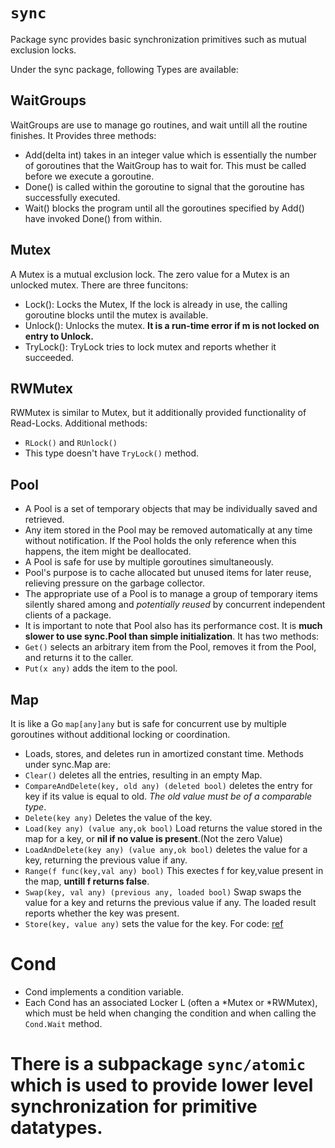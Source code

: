 # `sync`
Package sync provides basic synchronization primitives such as mutual exclusion locks.

Under the sync package, following Types are available:

## WaitGroups
WaitGroups are use to manage go routines, and wait untill all the routine finishes.
It Provides three methods:
- Add(delta int) takes in an integer value which is essentially the number of goroutines that the WaitGroup has to wait for. This must be called before we execute a goroutine.
- Done() is called within the goroutine to signal that the goroutine has successfully executed.
- Wait() blocks the program until all the goroutines specified by Add() have invoked Done() from within.

## Mutex
A Mutex is a mutual exclusion lock. The zero value for a Mutex is an unlocked mutex.
There are three funcitons:
- Lock(): Locks the Mutex, If the lock is already in use, the calling goroutine blocks until the mutex is available.
- Unlock(): Unlocks the mutex. **It is a run-time error if m is not locked on entry to Unlock.**
- TryLock(): TryLock tries to lock mutex and reports whether it succeeded.

## RWMutex
RWMutex is similar to Mutex, but it additionally provided functionality of Read-Locks. Additional methods:
- `RLock()` and `RUnlock()`
- This type doesn't have `TryLock()` method.

## Pool
- A Pool is a set of temporary objects that may be individually saved and retrieved.
- Any item stored in the Pool may be removed automatically at any time without notification. If the Pool holds the only reference when this happens, the item might be deallocated.
- A Pool is safe for use by multiple goroutines simultaneously.
- Pool's purpose is to cache allocated but unused items for later reuse, relieving pressure on the garbage collector.
- The appropriate use of a Pool is to manage a group of temporary items silently shared among and _potentially reused_ by concurrent independent clients of a package.
- It is important to note that Pool also has its performance cost. It is **much slower to use sync.Pool than simple initialization**.
It has two methods:
- `Get()` selects an arbitrary item from the Pool, removes it from the Pool, and returns it to the caller.
- `Put(x any)` adds the item to the pool.


## Map
It is like a Go `map[any]any` but is safe for concurrent use by multiple goroutines without additional locking or coordination.
- Loads, stores, and deletes run in amortized constant time.
Methods under sync.Map are:
- `Clear()` deletes all the entries, resulting in an empty Map.
- `CompareAndDelete(key, old any) (deleted bool)` deletes the entry for key if its value is equal to old. _The old value must be of a comparable type_.
- `Delete(key any)` Deletes the value of the key.
- `Load(key any) (value any,ok bool)` Load returns the value stored in the map for a key, or **nil if no value is present**.(Not the zero Value)
- `LoadAndDelete(key any) (value any,ok bool)` deletes the value for a key, returning the previous value if any. 
- `Range(f func(key,val any) bool)` This exectes f for key,value present in the map, **untill f returns false**.
- `Swap(key, val any) (previous any, loaded bool)` Swap swaps the value for a key and returns the previous value if any. The loaded result reports whether the key was present.
- `Store(key, value any)` sets the value for the key.
For code: [ref](./sync.go)

# Cond
- Cond implements a condition variable.
- Each Cond has an associated Locker L (often a *Mutex or *RWMutex), which must be held when changing the condition and when calling the `Cond.Wait` method.



# There is a subpackage `sync/atomic` which is used to provide lower level synchronization for primitive datatypes.






